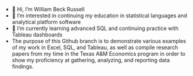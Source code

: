 - 👋 Hi, I’m William Beck Russell
- 👀 I’m interested in continuing my education in statistical languages and analytical platform software 
- 🌱 I’m currently learning advanced SQL and continuing practice with Tableau dashboards
- The purpose of this Github branch is to demonstrate various examples of my work in Excel, SQL, and Tableau, as well as compile research papers from my time in the Texas A&M Economics program in order to show my proficiency at gathering, analyzing, and reporting data findings.

<!---
william-beck-r/william-beck-r is a ✨ special ✨ repository because its `README.md` (this file) appears on your GitHub profile.
You can click the Preview link to take a look at your changes.
--->
